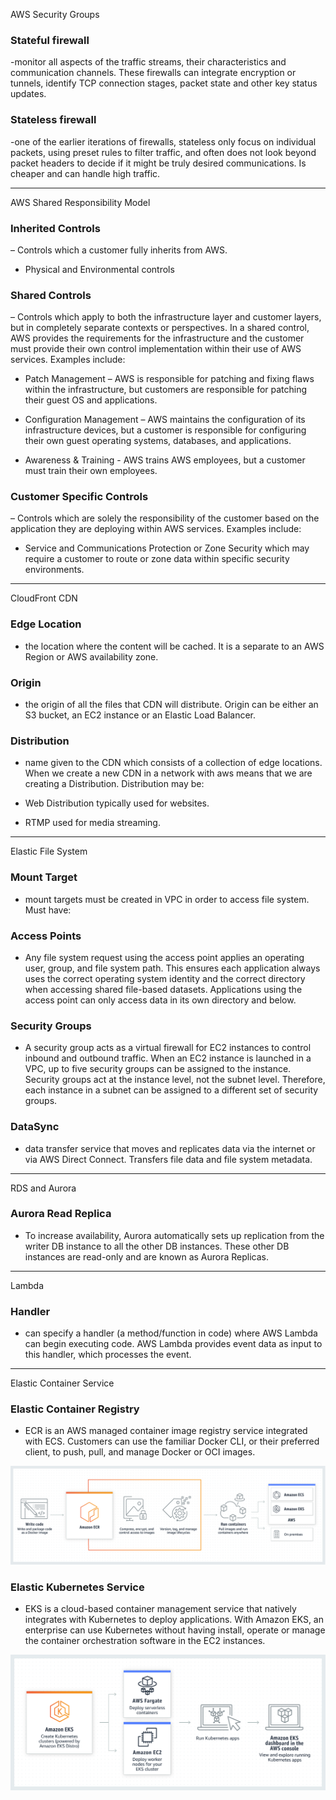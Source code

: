 AWS Security Groups

### Stateful firewall 
-monitor all aspects of the traffic streams, their characteristics and communication channels. These firewalls can integrate encryption or tunnels, identify TCP connection stages, packet state and other key status updates.

### Stateless firewall
-one of the earlier iterations of firewalls, stateless only focus on individual packets, using preset rules to filter traffic, and often does not look beyond packet headers to decide if it might be truly desired communications. Is cheaper and can handle high traffic.

---
AWS Shared Responsibility Model

### Inherited Controls
– Controls which a customer fully inherits from AWS.
* Physical and Environmental controls

### Shared Controls
– Controls which apply to both the infrastructure layer and customer layers, but in completely separate contexts or perspectives. In a shared control, AWS provides the requirements for the infrastructure and the customer must provide their own control implementation within their use of AWS services. Examples include:

* Patch Management – AWS is responsible for patching and fixing flaws within the infrastructure, but customers are responsible for patching their guest OS and applications.

* Configuration Management – AWS maintains the configuration of its infrastructure devices, but a customer is responsible for configuring their own guest operating systems, databases, and applications.

* Awareness & Training - AWS trains AWS employees, but a customer must train their own employees.

### Customer Specific Controls
– Controls which are solely the responsibility of the customer based on the application they are deploying within AWS services. Examples include:

* Service and Communications Protection or Zone Security which may require a customer to route or zone data within specific security environments.
---

CloudFront CDN

### Edge Location
- the location where the content will be cached. It is a separate to an AWS Region or AWS availability zone.

### Origin
- the origin of all the files that CDN will distribute. Origin can be either an S3 bucket, an EC2 instance or an Elastic Load Balancer.

### Distribution
- name given to the CDN which consists of a collection of edge locations. When we create a new CDN in a network with aws means that we are creating a Distribution. Distribution may be:

* Web Distribution typically used for websites.

* RTMP used for media streaming.

---

Elastic File System

### Mount Target
- mount targets must be created in VPC in order to access file system. Must have:

### Access Points
- Any file system request using the access point applies an operating user, group, and file system path. This ensures each application always uses the correct operating system identity and the correct directory when accessing shared file-based datasets. Applications using the access point can only access data in its own directory and below. 

### Security Groups
- A security group acts as a virtual firewall for EC2 instances to control inbound and outbound traffic. When an EC2 instance is launched in a VPC, up to five security groups can be assigned to the instance. Security groups act at the instance level, not the subnet level. Therefore, each instance in a subnet can be assigned to a different set of security groups.

### DataSync
- data transfer service that moves and replicates data via the internet or via AWS Direct Connect. Transfers file data and file system metadata.

---

RDS and Aurora

### Aurora Read Replica
- To increase availability, Aurora automatically sets up replication from the writer DB instance to all the other DB instances. These other DB instances are read-only and are known as Aurora Replicas. 

---

Lambda

### Handler
- can specify a handler (a method/function in code) where AWS Lambda can begin executing code. AWS Lambda provides event data as input to this handler, which processes the event.

---

Elastic Container Service

### Elastic Container Registry 
- ECR is an AWS managed container image registry service integrated with ECS. Customers can use the familiar Docker CLI, or their preferred client, to push, pull, and manage Docker or OCI images. 

![](../00_includes/wk05/ecs-ecr-flowchart.png)

### Elastic Kubernetes Service
- EKS is a cloud-based container management service that natively integrates with Kubernetes to deploy applications. With Amazon EKS, an enterprise can use Kubernetes without having install, operate or manage the container orchestration software in the EC2 instances.

![](../00_includes/wk05/ecs-eks-flowchart.png)

